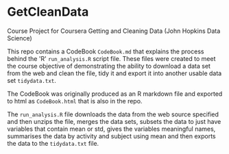 # GetCleanData
Course Project for Coursera Getting and Cleaning Data (John Hopkins Data Science)

This repo contains a CodeBook `CodeBook.md` that explains the process behind the 'R' `run_analysis.R` script file.
These files were created to meet the course objective of demonstrating the ability to download a data set from the web and 
clean the file, tidy it and export it into another usable data set `tidydata.txt`.

The CodeBook was originally produced as an R markdown file and exported to html as `CodeBook.html` that is also in the repo.

The `run_analysis.R` file downloads the data from the web source specified and then unzips the file, merges the data sets, subsets the data to just have variables that contain mean or std, gives the variables meaningful names, summarises the data by activity and subject using mean and then exports the data to the `tidydata.txt` file.
